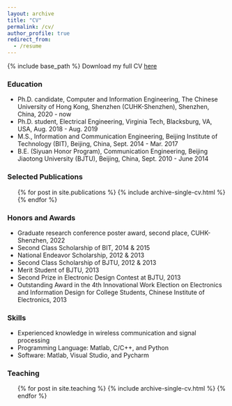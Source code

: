 ```yaml
---
layout: archive
title: "CV"
permalink: /cv/
author_profile: true
redirect_from:
  - /resume
---
```


{% include base_path %}
Download my full CV [here](https://lei-ei.github.io/files/cv_leili.pdf)

### Education

* Ph.D. candidate, Computer and Information Engineering, The Chinese University of Hong Kong, Shenzhen (CUHK-Shenzhen), Shenzhen, China, 2020 - now
* Ph.D. student, Electrical Engineering, Virginia Tech, Blacksburg, VA, USA, Aug. 2018 - Aug. 2019
* M.S., Information and Communication Engineering, Beijing Institute of Technology (BIT), Beijing, China, Sept. 2014 - Mar. 2017
* B.E. (Siyuan Honor Program), Communication Engineering, Beijing Jiaotong University (BJTU), Beijing, China, Sept. 2010 - June 2014


### Selected Publications

  <ul>{% for post in site.publications %}
    {% include archive-single-cv.html %}
  {% endfor %}</ul>
  

### Honors and Awards

* Graduate research conference poster award, second place, CUHK-Shenzhen, 2022
* Second Class Scholarship of BIT, 2014 & 2015
* National Endeavor Scholarship, 2012 & 2013
* Second Class Scholarship of BJTU, 2012 & 2013
* Merit Student of BJTU, 2013
* Second Prize in Electronic Design Contest at BJTU, 2013
* Outstanding Award in the 4th Innovational Work Election on Electronics and Information Design for College Students, Chinese Institute of Electronics, 2013
  
  
### Skills

* Experienced knowledge in wireless communication and signal processing
* Programming Language: Matlab, C/C++, and Python
* Software: Matlab, Visual Studio, and Pycharm
  
### Teaching

  <ul>{% for post in site.teaching %}
    {% include archive-single-cv.html %}
  {% endfor %}</ul>
